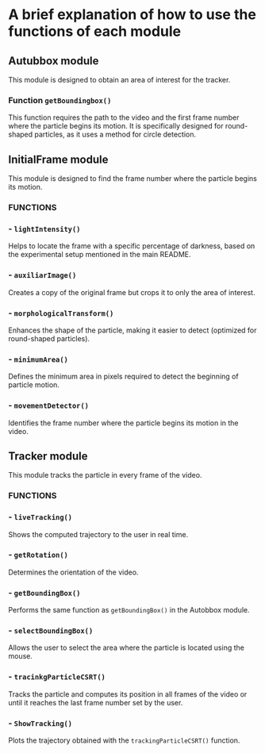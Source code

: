 # A brief explanation of how to use the functions of each module

## Autubbox module
This module is designed to obtain an area of interest for the tracker.

### Function `getBoundingbox()`
This function requires the path to the video and the first frame number where the particle begins its motion.
It is specifically designed for round-shaped particles, as it uses a method for circle detection.

## InitialFrame module
This module is designed to find the frame number where the particle begins its motion.

### FUNCTIONS
### - `lightIntensity()`
Helps to locate the frame with a specific percentage of darkness, based on the experimental setup mentioned in the main README.

### - `auxiliarImage()`
Creates a copy of the original frame but crops it to only the area of interest.

### - `morphologicalTransform()`
Enhances the shape of the particle, making it easier to detect (optimized for round-shaped particles).

### - `minimumArea()`
Defines the minimum area in pixels required to detect the beginning of particle motion.

### - `movementDetector()`
Identifies the frame number where the particle begins its motion in the video.

## Tracker module
This module tracks the particle in every frame of the video.

### FUNCTIONS
### - `liveTracking()`
Shows the computed trajectory to the user in real time.

### - `getRotation()`
Determines the orientation of the video.

### - `getBoundingBox()`
Performs the same function as `getBoundingBox()` in the Autobbox module.

### - `selectBoundingBox()`
Allows the user to select the area where the particle is located using the mouse.

### - `tracinkgParticleCSRT()`
Tracks the particle and computes its position in all frames of the video or until it reaches the last frame number set by the user.

### - `ShowTracking()`
Plots the trajectory obtained with the `trackingParticleCSRT()` function.


